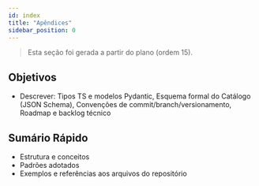 ```yaml
---
id: index
title: "Apêndices"
sidebar_position: 0
---
```


> Esta seção foi gerada a partir do plano (ordem 15).

## Objetivos
- Descrever: Tipos TS e modelos Pydantic, Esquema formal do Catálogo (JSON Schema), Convenções de commit/branch/versionamento, Roadmap e backlog técnico

## Sumário Rápido
- Estrutura e conceitos
- Padrões adotados
- Exemplos e referências aos arquivos do repositório